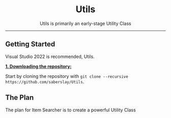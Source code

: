 <div align="center">
	<h1>Utils</h1>
	<p>Utils is primarily an early-stage Utility Class</p>

</div>

***

## Getting Started
Visual Studio 2022 is recommended, Utils.

<ins>**1. Downloading the repository:**</ins>

Start by cloning the repository with `git clone --recursive https://github.com/saberslay/Utils`.

## The Plan
The plan for Item Searcher is to create a powerful Utility Class
